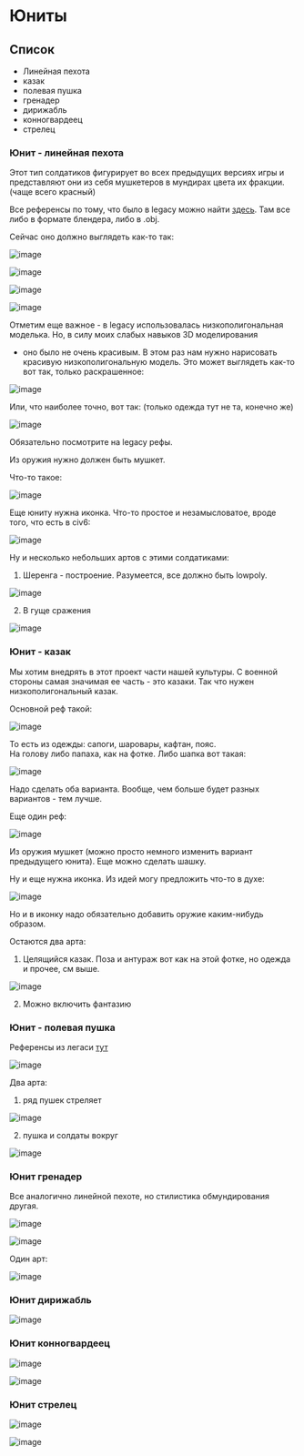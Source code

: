 # Юниты

## Список

* Линейная пехота
* казак
* полевая пушка
* гренадер
* дирижабль
* конногвардеец
* стрелец

### Юнит - линейная пехота

Этот тип солдатиков фигурирует во всех предыдущих версиях игры и представляют они из себя мушкетеров в мундирах цвета их фракции.
(чаще всего красный)

Все референсы по тому, что было в legacy можно найти [здесь](https://github.com/timattt/Project-LWJGL-gamedev/tree/master/TheChapter/RAW%20MODELS/Infantry).
Там все либо в формате блендера, либо в .obj.

Сейчас оно должно выглядеть как-то так:

![image](https://user-images.githubusercontent.com/25401699/196192339-6b74507d-c688-47ee-aa93-24024940062d.png)

![image](https://user-images.githubusercontent.com/25401699/196192454-fbe198f6-4360-4be8-84a6-0a72db3c987f.png)

![image](https://user-images.githubusercontent.com/25401699/196192842-c35c40d2-54d2-4ced-a6a7-b920f96e95db.png)

![image](https://user-images.githubusercontent.com/25401699/196192945-4a048c33-c60a-4f32-a8f1-8d674e60f47c.png)

Отметим еще важное - в legacy использовалась низкополигональная моделька. Но, в силу моих слабых навыков 3D моделирования
- оно было не очень красивым. В этом раз нам нужно нарисовать красивую низкополигональную модель. Это может выглядеть как-то вот так, только раскрашенное:

![image](https://user-images.githubusercontent.com/25401699/196194387-d9036b30-0d5b-4b17-9c53-9e13bc410bb0.png)

Или, что наиболее точно, вот так:
(только одежда тут не та, конечно же)

![image](https://user-images.githubusercontent.com/25401699/196194640-e5527de7-9325-4434-9614-87e7d37d14b3.png)

Обязательно посмотрите на legacy рефы.

Из оружия нужно должен быть мушкет.

Что-то такое:

![image](https://user-images.githubusercontent.com/25401699/196257542-d3d6b266-85ea-41af-b4d9-11e3e39bdf48.png)

Еще юниту нужна иконка. Что-то простое и незамысловатое, вроде того, что есть в civ6:

![image](https://user-images.githubusercontent.com/25401699/196194935-ef45e835-c5ea-4e07-9f4f-762d5b6c3fa5.png)

Ну и несколько небольших артов с этими солдатиками:

1. Шеренга - построение. Разумеется, все должно быть lowpoly.
 
![image](https://user-images.githubusercontent.com/25401699/196195439-9d30822e-d539-4014-b645-4945949699e0.png)

2. В гуще сражения

![image](https://user-images.githubusercontent.com/25401699/196195920-b34ddc54-19c2-4f19-85a9-eb7612d831da.png)

### Юнит - казак

Мы хотим внедрять в этот проект части нашей культуры. С военной стороны самая значимая ее часть - это казаки.
Так что нужен низкополигональный казак.

Основной реф такой:

![image](https://user-images.githubusercontent.com/25401699/196256874-97a804c3-92b7-4606-ad8a-9274149e956b.png)

То есть из одежды: сапоги, шаровары, кафтан, пояс.   
На голову либо папаха, как на фотке. Либо шапка вот такая:

![image](https://user-images.githubusercontent.com/25401699/196257140-38950fff-5aae-4417-b493-944acc5a388e.png)

Надо сделать оба варианта. Вообще, чем больше будет разных вариантов - тем лучше.

Еще один реф:

![image](https://user-images.githubusercontent.com/25401699/196257283-3b21ead2-3f26-42bb-80b2-818214241f03.png)

Из оружия мушкет (можно просто немного изменить вариант предыдущего юнита).
Еще можно сделать шашку.

Ну и еще нужна иконка. Из идей могу предложить что-то в духе:

![image](https://user-images.githubusercontent.com/25401699/196258060-b2fe44f9-25a6-44ba-9fcf-84c076ff1754.png)

Но и в иконку надо обязательно добавить оружие каким-нибудь образом.

Остаются два арта:

1. Целящийся казак. Поза и антураж вот как на этой фотке, но одежда и прочее, см выше.

![image](https://user-images.githubusercontent.com/25401699/196259811-3f8538e4-bdbb-4f93-b60e-006cd119b993.png)

2. Можно включить фантазию

### Юнит - полевая пушка

Референсы из легаси [тут](https://github.com/timattt/Project-LWJGL-gamedev/tree/master/TheChapter/RAW%20MODELS/Canon)

![image](https://user-images.githubusercontent.com/25401699/203412681-ccf73400-2260-4122-a3b2-8f0c9bbdf500.png)

Два арта:

1. ряд пушек стреляет

![image](https://user-images.githubusercontent.com/25401699/203412895-a77bb73d-7c24-45ac-a2a5-36178e4e044e.png)

2. пушка и солдаты вокруг

![image](https://user-images.githubusercontent.com/25401699/203412995-97f3d078-fe91-4e3b-b90a-ebb93b7df579.png)

### Юнит гренадер

Все аналогично линейной пехоте, но стилистика обмундирования другая.

![image](https://user-images.githubusercontent.com/25401699/203413319-5211506f-a822-4057-9110-5251f7893a34.png)

![image](https://user-images.githubusercontent.com/25401699/203413444-aa37a04d-b54c-4b6b-973b-ead3bf2ebe94.png)

Один арт:

![image](https://user-images.githubusercontent.com/25401699/203413598-9ab2d718-ccff-4ec2-8069-53839d5ffbbc.png)

### Юнит дирижабль

![image](https://user-images.githubusercontent.com/25401699/205905756-0037553b-82a1-4fbe-8fd0-7a7ffb86702c.png)

### Юнит конногвардеец 

![image](https://user-images.githubusercontent.com/25401699/206692011-21cf2546-4e4e-43bb-8737-716dc3b7e442.png)

![image](https://user-images.githubusercontent.com/25401699/206692190-0643b0b6-a53e-4694-8a2c-ac271ecc125e.png)

### Юнит стрелец

![image](https://user-images.githubusercontent.com/25401699/211392089-b2174225-b3f6-4dd8-ba28-fd6381626b81.png)

![image](https://user-images.githubusercontent.com/25401699/211392181-9056ab28-9a88-4d77-80b8-f95a4efc1a16.png)


